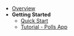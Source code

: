 - [Overview](/baileys)
- **Getting Started**
  - [Quick Start](quickstart.md)
  - [Tutorial - Polls App](tutorial.md)